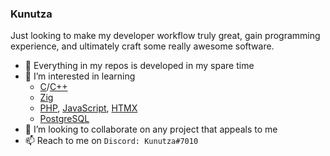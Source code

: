 ### Kunutza

Just looking to make my developer workflow truly great, gain programming experience, and ultimately craft some really awesome software.

* 💬 Everything in my repos is developed in my spare time
* 👀 I’m interested in learning
  * [C](https://www.open-std.org/jtc1/sc22/wg14/)/[C++](https://isocpp.org)
  * [Zig](https://ziglang.org/)
  * [PHP](https://www.php.net/), [JavaScript](https://www.javascript.com/), [HTMX](https://htmx.org/)
  * [PostgreSQL](https://www.postgresql.org/)
   <!--- could use neondb for that-->
* 💞️ I’m looking to collaborate on any project that appeals to me
* 📫 Reach to me on ```Discord: Kunutza#7010```
<!---
Markdown https://www.markdowntutorial.com/

CMake/CMakeLists.txt
Makefile

In summary: The difference between CMake and Make is that Make creates executables from the source files, which have to include a Makefile. 
In contrast, when using CMake, a CMakeLists. txt file is provided, which is used to create a Makefile.
-->

